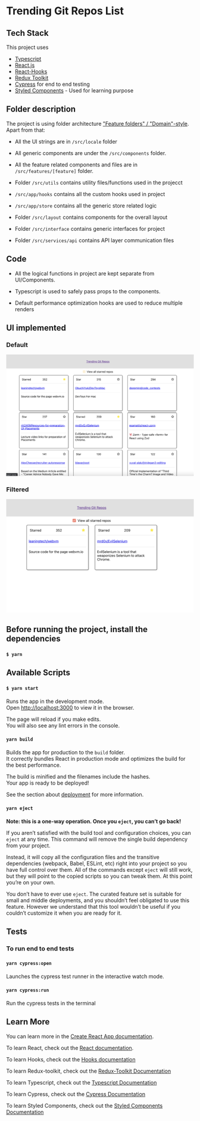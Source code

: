 # Trending Git Repos List

## Tech Stack

This project uses

- [Typescript](https://create-react-app.dev/docs/adding-typescript/#getting-started-with-typescript-and-react)
- [React.js](https://reactjs.org/docs/getting-started.html)
- [React-Hooks](https://reactjs.org/docs/hooks-intro.html)
- [Redux Toolkit](https://redux-toolkit.js.org/introduction/getting-started)
- [Cypress](https://www.cypress.io/) for end to end testing
- [Styled Components](https://styled-components.com/) - Used for learning purpose

## Folder description

The project is using folder architecture ["Feature folders" / "Domain"-style](https://redux.js.org/faq/code-structure).
Apart from that:

- All the UI strings are in `/src/locale` folder

- All generic components are under the `/src/components` folder.

- All the feature related components and files are in `/src/features/[feature]` folder.

- Folder `/src/utils` contains utility files/functions used in the projecct

- `/src/app/hooks` contains all the custom hooks used in project

- `/src/app/store` contains all the generic store related logic

- Folder `/src/layout` contains components for the overall layout

- Folder `/src/interface` contains generic interfaces for project

- Folder `/src/services/api` contains API layer communication files

## Code

- All the logical functions in project are kept separate from UI/Components.

- Typescript is used to safely pass props to the components.

- Default performance optimization hooks are used to reduce multiple renders

## UI implemented

### Default

  <img src="./readme-assets/Home Page SC.png" />

### Filtered

  <img src="./readme-assets/Home Page SC-filtered.png" />
  
## Before running the project, install the dependencies

#### `$ yarn`

## Available Scripts

#### `$ yarn start`

Runs the app in the development mode.\
Open [http://localhost:3000](http://localhost:3000) to view it in the browser.

The page will reload if you make edits.\
You will also see any lint errors in the console.

#### `yarn build`

Builds the app for production to the `build` folder.\
It correctly bundles React in production mode and optimizes the build for the best performance.

The build is minified and the filenames include the hashes.\
Your app is ready to be deployed!

See the section about [deployment](https://facebook.github.io/create-react-app/docs/deployment) for more information.

#### `yarn eject`

**Note: this is a one-way operation. Once you `eject`, you can’t go back!**

If you aren’t satisfied with the build tool and configuration choices, you can `eject` at any time. This command will remove the single build dependency from your project.

Instead, it will copy all the configuration files and the transitive dependencies (webpack, Babel, ESLint, etc) right into your project so you have full control over them. All of the commands except `eject` will still work, but they will point to the copied scripts so you can tweak them. At this point you’re on your own.

You don’t have to ever use `eject`. The curated feature set is suitable for small and middle deployments, and you shouldn’t feel obligated to use this feature. However we understand that this tool wouldn’t be useful if you couldn’t customize it when you are ready for it.

## Tests

### To run end to end tests

#### `yarn cypress:open`

Launches the cypress test runner in the interactive watch mode.

#### `yarn cypress:run`

Run the cypress tests in the terminal

## Learn More

You can learn more in the [Create React App documentation](https://facebook.github.io/create-react-app/docs/getting-started).

To learn React, check out the [React documentation](https://reactjs.org/).

To learn Hooks, check out the [Hooks documentation](https://reactjs.org/docs/hooks-intro.html)

To learn Redux-toolkit, check out the [Redux-Toolkit Documentation](https://redux-toolkit.js.org/introduction/getting-started)

To learn Typescript, check out the [Typescript Documentation](https://www.typescriptlang.org/docs/)

To learn Cypress, check out the [Cypress Documentation](https://docs.cypress.io/)

To learn Styled Components, check out the [Styled Components Documentation](https://styled-components.com/docs)
